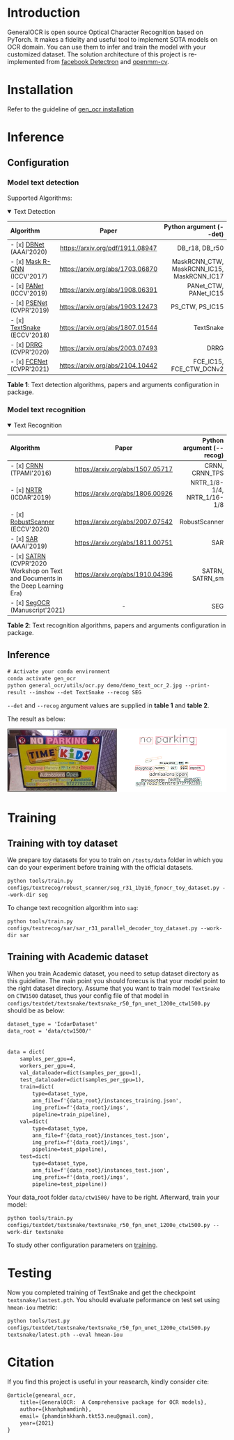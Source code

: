 # Introduction

GeneralOCR is open source Optical Character Recognition based on PyTorch. It makes a fidelity and useful tool to implement SOTA models on OCR domain. You can use them to infer and train the model with your customized dataset. The solution architecture of this project is re-implemented from [facebook Detectron](https://github.com/facebookresearch/Detectron) and [openmm-cv](https://github.com/open-mmlab/mmcv).


# Installation

Refer to the guideline of [gen_ocr installation](docs/install.md)

# Inference
## Configuration
### Model text detection

Supported Algorithms:

<details open>
<summary>Text Detection</summary>

| Algorithm      | Paper | Python argument (--det) |
| :---        |    :----:   | ---: |
|- [x] [DBNet](configs/textdet/dbnet/README.md) (AAAI'2020) |https://arxiv.org/pdf/1911.08947|  DB_r18, DB_r50|
|- [x] [Mask R-CNN](configs/textdet/maskrcnn/README.md) (ICCV'2017)|https://arxiv.org/abs/1703.06870|MaskRCNN_CTW, MaskRCNN_IC15, MaskRCNN_IC17|
|- [x] [PANet](configs/textdet/panet/README.md) (ICCV'2019)|https://arxiv.org/abs/1908.06391|PANet_CTW, PANet_IC15|
|- [x] [PSENet](configs/textdet/psenet/README.md) (CVPR'2019)|https://arxiv.org/abs/1903.12473|PS_CTW, PS_IC15|
|- [x] [TextSnake](configs/textdet/textsnake/README.md) (ECCV'2018)|https://arxiv.org/abs/1807.01544|TextSnake|
|- [x] [DRRG](configs/textdet/drrg/README.md) (CVPR'2020)|https://arxiv.org/abs/2003.07493|DRRG|
|- [x] [FCENet](configs/textdet/fcenet/README.md) (CVPR'2021)|https://arxiv.org/abs/2104.10442|FCE_IC15, FCE_CTW_DCNv2|

</details>

**Table 1**: Text detection algorithms, papers and arguments configuration in package.

### Model text recognition

<details open>
<summary>Text Recognition</summary>

| Algorithm      | Paper | Python argument (--recog) | 
| :---        |    :----:   |---:|
|- [x] [CRNN](configs/textrecog/crnn/README.md) (TPAMI'2016)|https://arxiv.org/abs/1507.05717| CRNN, CRNN_TPS |
|- [x] [NRTR](configs/textrecog/nrtr/README.md) (ICDAR'2019)|https://arxiv.org/abs/1806.00926| NRTR_1/8-1/4, NRTR_1/16-1/8|
|- [x] [RobustScanner](configs/textrecog/robust_scanner/README.md) (ECCV'2020)|https://arxiv.org/abs/2007.07542| RobustScanner |
|- [x] [SAR](configs/textrecog/sar/README.md) (AAAI'2019)|https://arxiv.org/abs/1811.00751| SAR |
|- [x] [SATRN](configs/textrecog/satrn/README.md) (CVPR'2020 Workshop on Text and Documents in the Deep Learning Era)|https://arxiv.org/abs/1910.04396| SATRN, SATRN_sm | 
|- [x] [SegOCR](configs/textrecog/seg/README.md) (Manuscript'2021)|-| SEG |

</details>

**Table 2**: Text recognition algorithms, papers and arguments configuration in package.

## Inference

```shell
# Activate your conda environment
conda activate gen_ocr
python general_ocr/utils/ocr.py demo/demo_text_ocr_2.jpg --print-result --imshow --det TextSnake --recog SEG
```
`--det` and `--recog` argument values are supplied in **table 1** and **table 2**.

The result as below:

![demo image 1](demo/resources/demo_text_ocr2_pred.png)

# Training

## Training with toy dataset

We prepare toy datasets for you to train on `/tests/data` folder in which you can do your experiment before training with the official datasets.

```
python tools/train.py configs/textrecog/robust_scanner/seg_r31_1by16_fpnocr_toy_dataset.py --work-dir seg
```

To change text recognition algorithm into `sag`:

```
python tools/train.py configs/textrecog/sar/sar_r31_parallel_decoder_toy_dataset.py --work-dir sar
```

## Training with Academic dataset

When you train Academic dataset, you need to setup dataset directory as this guideline. The main point you should forecus is that your model point to the right dataset directory. Assume that you want to train model `TextSnake` on `CTW1500` dataset, thus your config file of that model in `configs/textdet/textsnake/textsnake_r50_fpn_unet_1200e_ctw1500.py` should be as below:

```
dataset_type = 'IcdarDataset'
data_root = 'data/ctw1500/'


data = dict(
    samples_per_gpu=4,
    workers_per_gpu=4,
    val_dataloader=dict(samples_per_gpu=1),
    test_dataloader=dict(samples_per_gpu=1),
    train=dict(
        type=dataset_type,
        ann_file=f'{data_root}/instances_training.json',
        img_prefix=f'{data_root}/imgs',
        pipeline=train_pipeline),
    val=dict(
        type=dataset_type,
        ann_file=f'{data_root}/instances_test.json',
        img_prefix=f'{data_root}/imgs',
        pipeline=test_pipeline),
    test=dict(
        type=dataset_type,
        ann_file=f'{data_root}/instances_test.json',
        img_prefix=f'{data_root}/imgs',
        pipeline=test_pipeline))
```

Your data_root folder `data/ctw1500/` have to be right. Afterward, train your model:

```shell
python tools/train.py configs/textdet/textsnake/textsnake_r50_fpn_unet_1200e_ctw1500.py --work-dir textsnake
```

To study other configuration parameters on [training](docs/training.md).

# Testing

Now you completed training of TextSnake and get the checkpoint `textsnake/lastest.pth`. You should evaluate peformance on test set using `hmean-iou` metric:

```shell
python tools/test.py configs/textdet/textsnake/textsnake_r50_fpn_unet_1200e_ctw1500.py textsnake/latest.pth --eval hmean-iou
```

# Citation

If you find this project is useful in your reasearch, kindly consider cite:

```
@article{genearal_ocr,
    title={GeneralOCR:  A Comprehensive package for OCR models},
    author={khanhphamdinh},
    email= {phamdinhkhanh.tkt53.neu@gmail.com},
    year={2021}
}
```